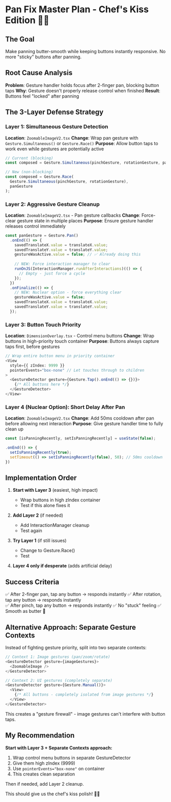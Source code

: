 # Pan Fix Master Plan - Chef's Kiss Edition 🤌✨

## The Goal
Make panning butter-smooth while keeping buttons instantly responsive. No more "sticky" buttons after panning.

## Root Cause Analysis
**Problem**: Gesture handler holds focus after 2-finger pan, blocking button taps
**Why**: Gesture doesn't properly release control when finished
**Result**: Buttons feel "locked" after panning

## The 3-Layer Defense Strategy

### Layer 1: Simultaneous Gesture Detection
**Location**: `ZoomableImageV2.tsx`
**Change**: Wrap pan gesture with `Gesture.Simultaneous()` or `Gesture.Race()`
**Purpose**: Allow button taps to work even while gestures are potentially active

```typescript
// Current (blocking)
const composed = Gesture.Simultaneous(pinchGesture, rotationGesture, panGesture);

// New (non-blocking)
const composed = Gesture.Race(
  Gesture.Simultaneous(pinchGesture, rotationGesture),
  panGesture
);
```

### Layer 2: Aggressive Gesture Cleanup
**Location**: `ZoomableImageV2.tsx` - Pan gesture callbacks
**Change**: Force-clear gesture state in multiple places
**Purpose**: Ensure gesture handler releases control immediately

```typescript
const panGesture = Gesture.Pan()
  .onEnd(() => {
    savedTranslateX.value = translateX.value;
    savedTranslateY.value = translateY.value;
    gestureWasActive.value = false; // ✅ Already doing this
    
    // NEW: Force interaction manager to clear
    runOnJS(InteractionManager.runAfterInteractions)(() => {
      // Empty - just force a cycle
    });
  })
  .onFinalize(() => {
    // NEW: Nuclear option - force everything clear
    gestureWasActive.value = false;
    savedTranslateX.value = translateX.value;
    savedTranslateY.value = translateY.value;
  });
```

### Layer 3: Button Touch Priority
**Location**: `DimensionOverlay.tsx` - Control menu buttons
**Change**: Wrap buttons in high-priority touch container
**Purpose**: Buttons always capture taps first, before gestures

```typescript
// Wrap entire button menu in priority container
<View 
  style={{ zIndex: 9999 }}
  pointerEvents="box-none" // Let touches through to children
>
  <GestureDetector gesture={Gesture.Tap().onEnd(() => {})}>
    {/* All buttons here */}
  </GestureDetector>
</View>
```

### Layer 4 (Nuclear Option): Short Delay After Pan
**Location**: `ZoomableImageV2.tsx`
**Change**: Add 50ms cooldown after pan before allowing next interaction
**Purpose**: Give gesture handler time to fully clean up

```typescript
const [isPanningRecently, setIsPanningRecently] = useState(false);

.onEnd(() => {
  setIsPanningRecently(true);
  setTimeout(() => setIsPanningRecently(false), 50); // 50ms cooldown
})
```

## Implementation Order

1. **Start with Layer 3** (easiest, high impact)
   - Wrap buttons in high zIndex container
   - Test if this alone fixes it

2. **Add Layer 2** (if needed)
   - Add InteractionManager cleanup
   - Test again

3. **Try Layer 1** (if still issues)
   - Change to Gesture.Race()
   - Test

4. **Layer 4 only if desperate** (adds artificial delay)

## Success Criteria
✅ After 2-finger pan, tap any button → responds instantly
✅ After rotation, tap any button → responds instantly  
✅ After pinch, tap any button → responds instantly
✅ No "stuck" feeling
✅ Smooth as butter 🧈

## Alternative Approach: Separate Gesture Contexts

Instead of fighting gesture priority, split into two separate contexts:

```typescript
// Context 1: Image gestures (pan/zoom/rotate)
<GestureDetector gesture={imageGestures}>
  <ZoomableImage />
</GestureDetector>

// Context 2: UI gestures (completely separate)
<GestureDetector gesture={Gesture.Manual()}>
  <View>
    {/* All buttons - completely isolated from image gestures */}
  </View>
</GestureDetector>
```

This creates a "gesture firewall" - image gestures can't interfere with button taps.

## My Recommendation

**Start with Layer 3 + Separate Contexts approach:**
1. Wrap control menu buttons in separate GestureDetector
2. Give them high zIndex (9999)
3. Use `pointerEvents="box-none"` on container
4. This creates clean separation

Then if needed, add Layer 2 cleanup.

This should give us the chef's kiss polish! 🤌✨
